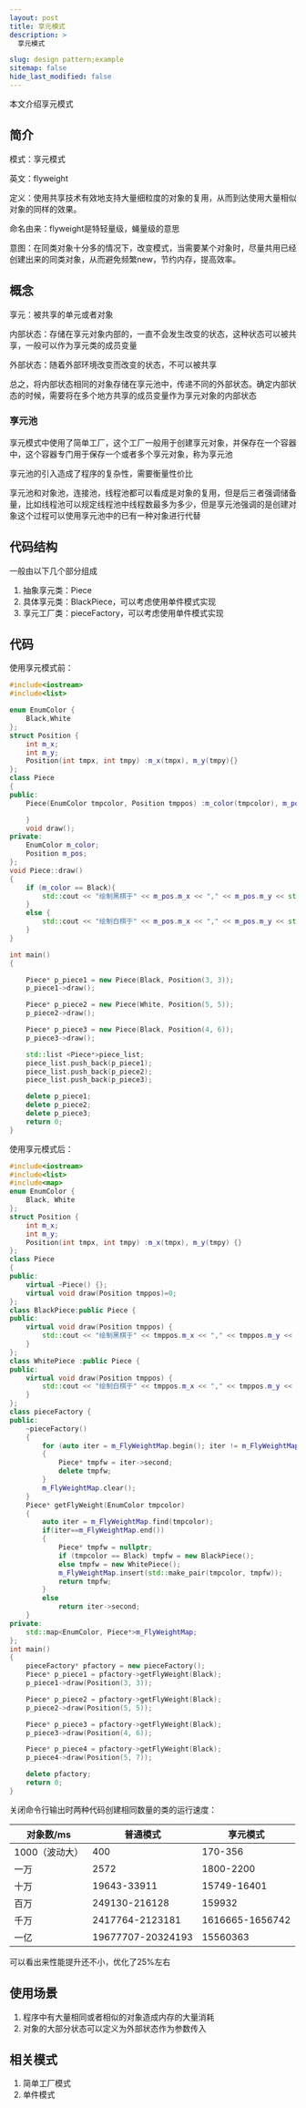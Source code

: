 ```yaml
---
layout: post
title: 享元模式
description: >
  享元模式

slug: design pattern;example
sitemap: false
hide_last_modified: false
---
```


本文介绍享元模式

## 简介

模式：享元模式

英文：flyweight

定义：使用共享技术有效地支持大量细粒度的对象的复用，从而到达使用大量相似对象的同样的效果。

命名由来：flyweight是特轻量级，蝇量级的意思

意图：在同类对象十分多的情况下，改变模式，当需要某个对象时，尽量共用已经创建出来的同类对象，从而避免频繁new，节约内存，提高效率。

## 概念

享元：被共享的单元或者对象

内部状态：存储在享元对象内部的，一直不会发生改变的状态，这种状态可以被共享，一般可以作为享元类的成员变量

外部状态：随着外部环境改变而改变的状态，不可以被共享

总之，将内部状态相同的对象存储在享元池中，传递不同的外部状态。确定内部状态的时候，需要将在多个地方共享的成员变量作为享元对象的内部状态

### 享元池

享元模式中使用了简单工厂，这个工厂一般用于创建享元对象，并保存在一个容器中，这个容器专门用于保存一个或者多个享元对象，称为享元池

享元池的引入造成了程序的复杂性，需要衡量性价比

享元池和对象池，连接池，线程池都可以看成是对象的复用，但是后三者强调储备量，比如线程池可以规定线程池中线程数最多为多少，但是享元池强调的是创建对象这个过程可以使用享元池中的已有一种对象进行代替

## 代码结构

一般由以下几个部分组成

1. 抽象享元类：Piece
2. 具体享元类：BlackPiece，可以考虑使用单件模式实现
3. 享元工厂类：pieceFactory，可以考虑使用单件模式实现

## 代码

使用享元模式前：

```c++
#include<iostream>
#include<list>

enum EnumColor {
	Black,White
};
struct Position {
	int m_x;
	int m_y;
	Position(int tmpx, int tmpy) :m_x(tmpx), m_y(tmpy){}
};
class Piece
{
public:
	Piece(EnumColor tmpcolor, Position tmppos) :m_color(tmpcolor), m_pos(tmppos) {

	}
	void draw();
private:
	EnumColor m_color;
	Position m_pos;
};
void Piece::draw()
{
	if (m_color == Black){
		std::cout << "绘制黑棋于" << m_pos.m_x << "," << m_pos.m_y << std::endl;
	}
	else {
		std::cout << "绘制白棋于" << m_pos.m_x << "," << m_pos.m_y << std::endl;
	}
}

int main()
{

	Piece* p_piece1 = new Piece(Black, Position(3, 3));
	p_piece1->draw();

	Piece* p_piece2 = new Piece(White, Position(5, 5));
	p_piece2->draw();

	Piece* p_piece3 = new Piece(Black, Position(4, 6));
	p_piece3->draw();

	std::list <Piece*>piece_list;
	piece_list.push_back(p_piece1);
	piece_list.push_back(p_piece2);
	piece_list.push_back(p_piece3);

	delete p_piece1;
	delete p_piece2;
	delete p_piece3;
	return 0;
}
```

使用享元模式后：

```C++
#include<iostream>
#include<list>
#include<map>
enum EnumColor {
	Black, White
};
struct Position {
	int m_x;
	int m_y;
	Position(int tmpx, int tmpy) :m_x(tmpx), m_y(tmpy) {}
};
class Piece
{
public:
	virtual ~Piece() {};
	virtual void draw(Position tmppos)=0;
};
class BlackPiece:public Piece {
public:
	virtual void draw(Position tmppos) {
		std::cout << "绘制黑棋于" << tmppos.m_x << "," << tmppos.m_y << std::endl;
	}
};
class WhitePiece :public Piece {
public:
	virtual void draw(Position tmppos) {
		std::cout << "绘制白棋于" << tmppos.m_x << "," << tmppos.m_y << std::endl;
	}
};
class pieceFactory {
public:
	~pieceFactory()
	{
		for (auto iter = m_FlyWeightMap.begin(); iter != m_FlyWeightMap.end(); iter++)
		{
			Piece* tmpfw = iter->second;
			delete tmpfw;
		}
		m_FlyWeightMap.clear();
	}
	Piece* getFlyWeight(EnumColor tmpcolor)
	{
		auto iter = m_FlyWeightMap.find(tmpcolor);
		if(iter==m_FlyWeightMap.end())
		{
			Piece* tmpfw = nullptr;
			if (tmpcolor == Black) tmpfw = new BlackPiece();
			else tmpfw = new WhitePiece();
			m_FlyWeightMap.insert(std::make_pair(tmpcolor, tmpfw));
			return tmpfw;
		}
		else 
			return iter->second;
	}
private:
	std::map<EnumColor, Piece*>m_FlyWeightMap;
};
int main()
{
	pieceFactory* pfactory = new pieceFactory();
	Piece* p_piece1 = pfactory->getFlyWeight(Black);
	p_piece1->draw(Position(3, 3));

	Piece* p_piece2 = pfactory->getFlyWeight(Black);
	p_piece2->draw(Position(5, 5));

	Piece* p_piece3 = pfactory->getFlyWeight(Black);
	p_piece3->draw(Position(4, 6));

	Piece* p_piece4 = pfactory->getFlyWeight(Black);
	p_piece4->draw(Position(5, 7));

	delete pfactory;
	return 0;
}
```

关闭命令行输出时两种代码创建相同数量的类的运行速度：

| 对象数/ms      | 普通模式          | 享元模式        |
| -------------- | ----------------- | --------------- |
| 1000（波动大） | 400               | 170-356         |
| 一万           | 2572              | 1800-2200       |
| 十万           | 19643-33911       | 15749-16401     |
| 百万           | 249130-216128     | 159932          |
| 千万           | 2417764-2123181   | 1616665-1656742 |
| 一亿           | 19677707-20324193 | 15560363        |

可以看出来性能提升还不小，优化了25%左右

## 使用场景

1. 程序中有大量相同或者相似的对象造成内存的大量消耗
2. 对象的大部分状态可以定义为外部状态作为参数传入

## 相关模式

1. 简单工厂模式
2. 单件模式